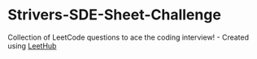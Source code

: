 # Strivers-SDE-Sheet-Challenge
Collection of LeetCode questions to ace the coding interview! - Created using [LeetHub](https://github.com/QasimWani/LeetHub)
